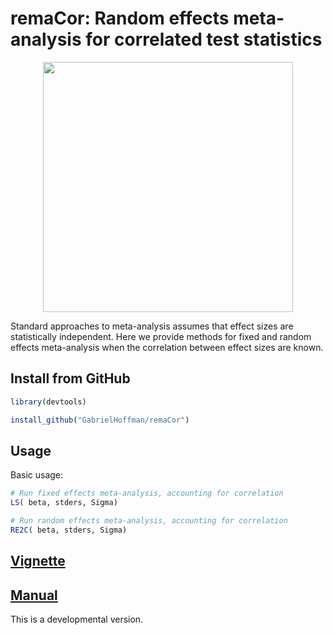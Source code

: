 # remaCor: Random effects meta-analysis for correlated test statistics

<p align="center">
<img src=https://hoffmg01.u.hpc.mssm.edu/software/remaCor/logo.png width="400">
</p>

Standard approaches to meta-analysis assumes that effect sizes are statistically independent. Here we provide methods for fixed and random effects meta-analysis when the correlation between effect sizes are known.

## Install from GitHub

```r
library(devtools)

install_github("GabrielHoffman/remaCor")
```

## Usage
Basic usage:
```r
# Run fixed effects meta-analysis, accounting for correlation 
LS( beta, stders, Sigma)

# Run random effects meta-analysis, accounting for correlation 
RE2C( beta, stders, Sigma)
```

## [Vignette](https://users.hpc.mssm.edu/~hoffmg01/software/remaCor/remaCor.html)
## [Manual](https://users.hpc.mssm.edu/~hoffmg01/software/remaCor/remaCor-manual.pdf)

This is a developmental version.


